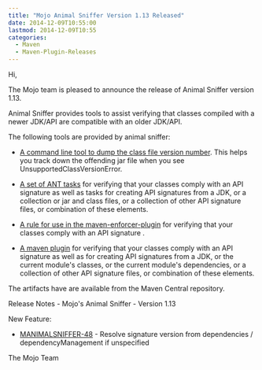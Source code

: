 ```yaml
---
title: "Mojo Animal Sniffer Version 1.13 Released"
date: 2014-12-09T10:55:00
lastmod: 2014-12-09T10:55
categories:
  - Maven
  - Maven-Plugin-Releases
---
```

Hi,

The Mojo team is pleased to announce the release of Animal Sniffer version 1.13.

Animal Sniffer provides tools to assist verifying that classes
compiled with a newer JDK/API are compatible with an older JDK/API.

The following tools are provided by animal sniffer:

* [A command line tool to dump the class file version number](http://mojo.codehaus.org/animal-sniffer/animal-sniffer/index.html).
This helps you track down the offending jar file when you see
UnsupportedClassVersionError.

* [A set of ANT tasks](http://mojo.codehaus.org/animal-sniffer/animal-sniffer-ant-tasks/index.html)
for verifying that your classes comply with an API signature as well
as tasks for creating API signatures from a JDK, or a collection or
jar and class files, or a collection of other API signature files, or
combination of these elements.

* [A rule for use in the maven-enforcer-plugin](http://mojo.codehaus.org/animal-sniffer/animal-sniffer-enforcer-rule/index.html)
for verifying that your classes comply with an API signature .

* [A maven plugin](http://mojo.codehaus.org/animal-sniffer-maven-plugin/index.html) for
verifying that your classes comply with an API signature as well as
for creating API signatures from a JDK, or the current module's
classes, or the current module's dependencies, or a collection of
other API signature files, or combination of these elements.

The artifacts have are available from the Maven Central repository.

Release Notes - Mojo's Animal Sniffer - Version 1.13

New Feature:

 * [MANIMALSNIFFER-48](https://issues.apache.org/jira/browse/MANIMALSNIFFER-48) - Resolve signature version from dependencies / dependencyManagement if unspecified

The Mojo Team
